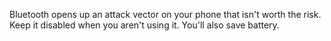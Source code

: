 Bluetooth opens up an attack vector on your phone that isn't worth the risk. Keep it disabled when you aren't using it. You'll also save battery.
